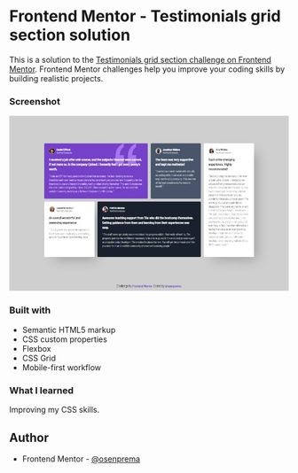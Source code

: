 # Frontend Mentor - Testimonials grid section solution

This is a solution to the [Testimonials grid section challenge on Frontend Mentor](https://www.frontendmentor.io/challenges/testimonials-grid-section-Nnw6J7Un7). Frontend Mentor challenges help you improve your coding skills by building realistic projects. 

### Screenshot

![](./screenshot.jpg)

### Built with

- Semantic HTML5 markup
- CSS custom properties
- Flexbox
- CSS Grid
- Mobile-first workflow

### What I learned

Improving my CSS skills.

## Author

- Frontend Mentor - [@osenprema](https://www.frontendmentor.io/profile/osenprema)